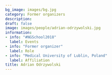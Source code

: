 ```yaml
---
bg_image: images/bg.jpg
category: Former organizers
description: 
draft: false
image: images/people/adrian-odrzywolski.jpg
information:
- info: "#NGSchool2018"
  label: Events
- info: "Former organizer"
  label: Role
- info: "Medical University of Lublin, Poland"
  label: Affiliation
title: Adrian Odrzywolski
---
```

